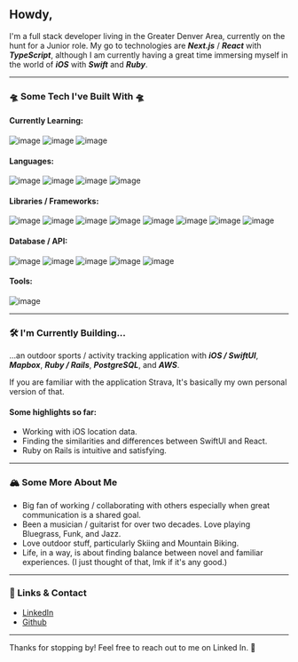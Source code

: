 ## Howdy,

I'm a full stack developer living in the Greater Denver Area, currently on the hunt for a Junior role.
My go to technologies are ***Next.js*** / ***React*** with ***TypeScript***, although I am currently having a great time immersing myself in the world of ***iOS*** with ***Swift*** and ***Ruby***.   

---

### 🛸 Some Tech I've Built With 🛸
#### Currently Learning:
![image](https://img.shields.io/badge/Swift-FA7343?style=for-the-badge&logo=swift&logoColor=white)
![image](https://img.shields.io/badge/Ruby-CC342D?style=for-the-badge&logo=ruby&logoColor=white)
![image](https://img.shields.io/badge/Ruby_on_Rails-CC0000?style=for-the-badge&logo=ruby-on-rails&logoColor=white)
#### Languages:
![image](https://img.shields.io/badge/JavaScript-323330?style=for-the-badge&logo=javascript&logoColor=F7DF1E)
![image](https://img.shields.io/badge/TypeScript-007ACC?style=for-the-badge&logo=typescript&logoColor=white)
![image](https://img.shields.io/badge/HTML5-E34F26?style=for-the-badge&logo=html5&logoColor=white)
![image](https://img.shields.io/badge/CSS3-1572B6?style=for-the-badge&logo=css3&logoColor=white)
#### Libraries / Frameworks:
![image](https://img.shields.io/badge/next%20js-000000?style=for-the-badge&logo=nextdotjs&logoColor=white)
![image](https://img.shields.io/badge/React-20232A?style=for-the-badge&logo=react&logoColor=61DAFB)
![image](https://img.shields.io/badge/React_Router-CA4245?style=for-the-badge&logo=react-router&logoColor=white)
![image](https://img.shields.io/badge/Tailwind_CSS-38B2AC?style=for-the-badge&logo=tailwind-css&logoColor=white)
![image](https://img.shields.io/badge/Mocha-8D6748?style=for-the-badge&logo=Mocha&logoColor=white)
![image](https://img.shields.io/badge/chai-A30701?style=for-the-badge&logo=chai&logoColor=white)
![image](https://img.shields.io/badge/Cypress-17202C?style=for-the-badge&logo=cypress&logoColor=white)
![image](https://img.shields.io/badge/Jest-C21325?style=for-the-badge&logo=jest&logoColor=white)
#### Database / API:
![image](https://img.shields.io/badge/Express%20js-000000?style=for-the-badge&logo=express&logoColor=white)
![image](https://img.shields.io/badge/Node%20js-339933?style=for-the-badge&logo=nodedotjs&logoColor=white)
![image](https://img.shields.io/badge/PostgreSQL-316192?style=for-the-badge&logo=postgresql&logoColor=white)
![image](https://img.shields.io/badge/Supabase-181818?style=for-the-badge&logo=supabase&logoColor=white)
![image](https://img.shields.io/badge/firebase-ffca28?style=for-the-badge&logo=firebase&logoColor=black)
#### Tools:
![image](https://img.shields.io/badge/Postman-FF6C37?style=for-the-badge&logo=Postman&logoColor=white)

---

### 🛠️ I'm Currently Building...
...an outdoor sports / activity tracking application with ***iOS / SwiftUI***, ***Mapbox***, ***Ruby / Rails***, ***PostgreSQL***, and ***AWS***.

If you are familiar with the application Strava, It's basically my own personal version of that.

#### Some highlights so far:
- Working with iOS location data.
- Finding the similarities and differences between SwiftUI and React.
- Ruby on Rails is intuitive and satisfying.

---

### 🏔️ Some More About Me
- Big fan of working / collaborating with others especially when great communication is a shared goal.
- Been a musician / guitarist for over two decades. Love playing Bluegrass, Funk, and Jazz.
- Love outdoor stuff, particularly Skiing and Mountain Biking.
- Life, in a way, is about finding balance between novel and familiar experiences. (I just thought of that, lmk if it's any good.)

---

### 🔗 Links & Contact
- [LinkedIn](https://www.linkedin.com/in/ericbatiste/)
- [Github](https://github.com/ericbatiste)  

---

Thanks for stopping by! Feel free to reach out to me on Linked In. 👋
